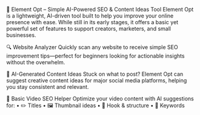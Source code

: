 🌟 Element Opt – Simple AI-Powered SEO & Content Ideas Tool
Element Opt is a lightweight, AI-driven tool built to help you improve your online presence with ease. While still in its early stages, it offers a basic yet powerful set of features to support creators, marketers, and small businesses.

🔍 Website Analyzer
Quickly scan any website to receive simple SEO improvement tips—perfect for beginners looking for actionable insights without the overwhelm.

🧠 AI-Generated Content Ideas
Stuck on what to post? Element Opt can suggest creative content ideas for major social media platforms, helping you stay consistent and relevant.

🎥 Basic Video SEO Helper
Optimize your video content with AI suggestions for:
• ✏️ Titles
• 🖼️ Thumbnail ideas
• 🎯 Hook & structure
• 🔑 Keywords
